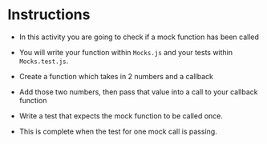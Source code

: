 # Instructions

* In this activity you are going to check if a mock function has been called

* You will write your function within `Mocks.js` and your tests within `Mocks.test.js`.

* Create a function which takes in 2 numbers and a callback

* Add those two numbers, then pass that value into a call to your callback function

* Write a test that expects the mock function to be called once.

* This is complete when the test for one mock call is passing.
